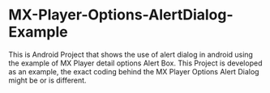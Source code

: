 # MX-Player-Options-AlertDialog-Example
This is Android Project that shows the use of alert dialog in android using the example of MX Player detail options Alert Box. This Project is developed as an example, the exact coding behind the MX Player Options Alert Dialog might be or is different.
